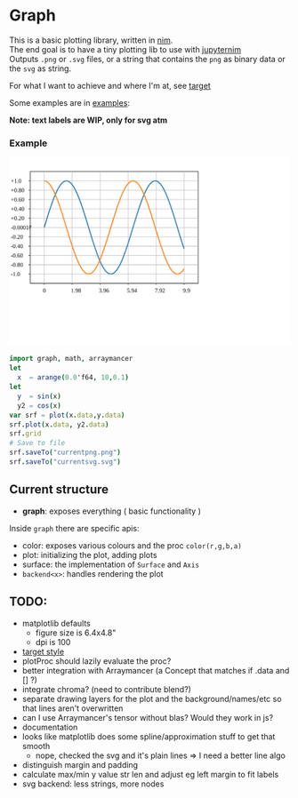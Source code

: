 Graph
=====

This is a basic plotting library, written in [nim](http://nim-lang.org).  
The end goal is to have a tiny plotting lib to use with [jupyternim](https://github.com/stisa/jupyternim)  
Outputs `.png` or `.svg` files, or a string that contains the `png` as binary data or the `svg` as string.

For what I want to achieve and where I'm at, see [target](notes/target.md)

Some examples are in [examples](examples):

**Note: text labels are WIP, only for svg atm**

### Example 
![current](notes/currentsvg.svg)
```nim
import graph, math, arraymancer
let 
  x  = arange(0.0'f64, 10,0.1)
let 
  y  = sin(x)
  y2 = cos(x)
var srf = plot(x.data,y.data)
srf.plot(x.data, y2.data)
srf.grid
# Save to file
srf.saveTo("currentpng.png")
srf.saveTo("currentsvg.svg")
```

## Current structure
- **graph**: exposes everything ( basic functionality )

Inside `graph` there are specific apis:
- color: exposes various colours and the proc `color(r,g,b,a)`
- plot: initializing the plot, adding plots
- surface: the implementation of `Surface` and `Axis`
- `backend<x>`: handles rendering the plot

## TODO:

* matplotlib defaults
  - figure size is 6.4x4.8"
  - dpi is 100  
* [target style](notes/target.md)
* plotProc should lazily evaluate the proc?
* better integration with Arraymancer (a Concept that matches if .data and [] ?)
* integrate chroma? (need to contribute blend?)
* separate drawing layers for the plot and the background/names/etc so that lines aren't overwritten
* can I use Arraymancer's tensor without blas? Would they work in js?
* documentation
* looks like matplotlib does some spline/approximation stuff to get that smooth
  * nope, checked the svg and it's plain lines => I need a better line algo
* distinguish margin and padding
* calculate max/min y value str len and adjust eg left margin to fit labels
* svg backend: less strings, more nodes